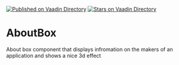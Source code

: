 [![Published on Vaadin  Directory](https://img.shields.io/badge/Vaadin%20Directory-published-00b4f0.svg)](https://vaadin.com/directory/component/aboutbox3d)
[![Stars on Vaadin Directory](https://img.shields.io/vaadin-directory/star/aboutbox3d.svg)](https://vaadin.com/directory/component/aboutbox3d)

AboutBox
========

About box component that displays infromation on the makers of an application and shows a nice 3d effect
